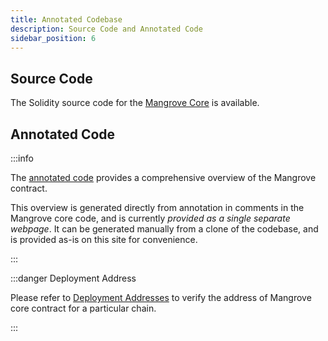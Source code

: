 ```yaml
---
title: Annotated Codebase
description: Source Code and Annotated Code
sidebar_position: 6
---
```


## Source Code

The Solidity source code for the [Mangrove Core](https://github.com/mangrovedao/mangrove-core) is available.

## Annotated Code

:::info

The [annotated code](pathname:///MgvDoc/) provides a comprehensive overview of the Mangrove contract.

This overview is generated directly from annotation in comments in the Mangrove core code, and is currently *provided as a single separate webpage*. It can be generated manually from a clone of the codebase, and is provided as-is on this site for convenience.

:::

:::danger Deployment Address

Please refer to [Deployment Addresses](./contract-addresses.md) to verify the address of Mangrove core contract for a particular chain.

:::
